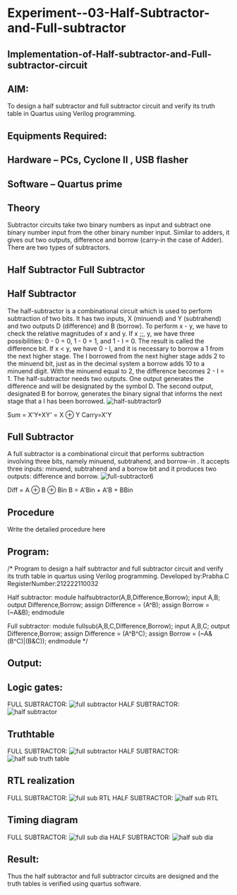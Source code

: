 # Experiment--03-Half-Subtractor-and-Full-subtractor
## Implementation-of-Half-subtractor-and-Full-subtractor-circuit
## AIM:
To design a half subtractor and full subtractor circuit and verify its truth table in Quartus using Verilog programming.

## Equipments Required:
## Hardware – PCs, Cyclone II , USB flasher
## Software – Quartus prime
## Theory
Subtractor circuits take two binary numbers as input and subtract one binary number input from the other binary number input. Similar to adders, it gives out two outputs, difference and borrow (carry-in the case of Adder). There are two types of subtractors.

## Half Subtractor Full Subtractor
## Half Subtractor
The half-subtractor is a combinational circuit which is used to perform subtraction of two bits. It has two inputs, X (minuend) and Y (subtrahend) and two outputs D (difference) and B (borrow). To perform x - y, we have to check the relative magnitudes of x and y. If x ;;, y, we have three possibilities: 0 - 0 = 0, 1 - 0 = 1, and 1 - I = 0. The result is called the difference bit. If x < y, we have 0 - I, and it is necessary to borrow a 1 from the next higher stage. The I borrowed from the next higher stage adds 2 to the minuend bit, just as in the decimal system a borrow adds 10 to a minuend digit. With the minuend equal to 2, the difference becomes 2 - I = 1. The half-subtractor needs two outputs. One output generates the difference and will be designated by the symbol D. The second output, designated B for borrow, generates the binary signal that informs the next stage that a I has been borrowed.
![half-subtractor9](https://user-images.githubusercontent.com/36288975/166112538-58c3bc7c-ee5d-4e6a-ac8d-8e8328efe27a.png)


Sum = X'Y+XY' = X ⊕ Y
Carry=X'Y

## Full Subtractor
A full subtractor is a combinational circuit that performs subtraction involving three bits, namely minuend, subtrahend, and borrow-in . It accepts three inputs: minuend, subtrahend and a borrow bit and it produces two outputs: difference and borrow. 
![full-subtractor6](https://user-images.githubusercontent.com/36288975/166112541-24c68359-3de8-4674-ae22-8272ffc385ed.png)


Diff = A ⊕ B ⊕ Bin B = A'Bin + A'B + BBin

## Procedure



Write the detailed procedure here 


## Program:
/*
Program to design a half subtractor and full subtractor circuit and verify its truth table in quartus using Verilog programming.
Developed by:Prabha.C 
RegisterNumber:212222110032

Half subtractor:
module halfsubtractor(A,B,Difference,Borrow);
input A,B;
output Difference,Borrow;
assign Difference = (A^B);
assign Borrow = (~A&B);
endmodule

Full subtractor:
module fullsub(A,B,C,Difference,Borrow);
input A,B,C;
output Difference,Borrow;
assign Difference = (A^B^C);
assign Borrow = (~A&(B^C)|(B&C));
endmodule 
*/

## Output:
## Logic gates:
FULL SUBTRACTOR:
![full subtractor](https://user-images.githubusercontent.com/120194155/235298698-ef98cf58-88f9-4fbf-ae4a-da76f96f17d9.png)
HALF SUBTRACTOR:
![half subtractor](https://user-images.githubusercontent.com/120194155/235298711-fdab7374-c9da-45ba-bb81-2c1efdd67354.png)

## Truthtable
FULL SUBTRACTOR:
![full subtractor](https://user-images.githubusercontent.com/120194155/235298922-10f2a300-1124-4862-9721-b3be36f2c412.png)
HALF SUBTRACTOR:
![half sub truth table](https://user-images.githubusercontent.com/120194155/235298749-f728792e-18a4-4a35-86fd-42cae187453f.png)

##  RTL realization
FULL SUBTRACTOR:
![full sub RTL](https://user-images.githubusercontent.com/120194155/235298821-0041eeb0-ca0f-49dd-aae5-e8f9f2836c91.png)
HALF SUBTRACTOR:
![half sub RTL](https://user-images.githubusercontent.com/120194155/235298831-36c6246e-3d77-4d57-a490-0ef321f7a7a1.png)

## Timing diagram 
FULL SUBTRACTOR:
![full sub dia](https://user-images.githubusercontent.com/120194155/235298943-82da7ae4-f2ab-4fe2-bc9f-c0603a60ff5e.png)
HALF SUBTRACTOR:
![half sub dia](https://user-images.githubusercontent.com/120194155/235298858-a423d026-a863-4262-89a5-f645a58fe3e5.png)


## Result:
Thus the half subtractor and full subtractor circuits are designed and the truth tables is verified using quartus software.
